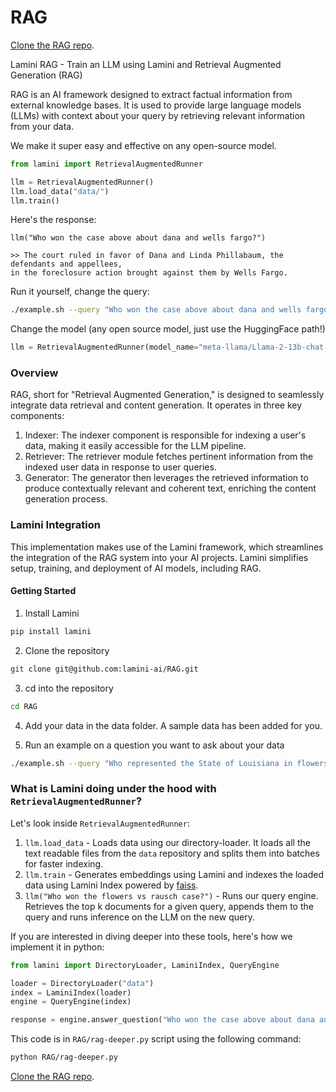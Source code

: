 # RAG

[Clone the RAG repo](https://github.com/lamini-ai/rag-easy-runner).

Lamini RAG - Train an LLM using Lamini and Retrieval Augmented Generation (RAG)

RAG is an AI framework designed to extract factual information from external knowledge bases. It is used to provide large language models (LLMs) with context about your query by retrieving relevant information from your data.

We make it super easy and effective on any open-source model.

```python
from lamini import RetrievalAugmentedRunner

llm = RetrievalAugmentedRunner()
llm.load_data("data/")
llm.train()
```

Here's the response:
```
llm("Who won the case above about dana and wells fargo?")

>> The court ruled in favor of Dana and Linda Phillabaum, the defendants and appellees,
in the foreclosure action brought against them by Wells Fargo.
```

Run it yourself, change the query:
```bash
./example.sh --query "Who won the case above about dana and wells fargo?"
```

Change the model (any open source model, just use the HuggingFace path!)
```python
llm = RetrievalAugmentedRunner(model_name="meta-llama/Llama-2-13b-chat-hf")
```

### Overview

RAG, short for "Retrieval Augmented Generation," is designed to seamlessly integrate data retrieval and content generation. It operates in three key components:

1. Indexer: The indexer component is responsible for indexing a user's data, making it easily accessible for the LLM pipeline.
2. Retriever: The retriever module fetches pertinent information from the indexed user data in response to user queries.
3. Generator: The generator then leverages the retrieved information to produce contextually relevant and coherent text, enriching the content generation process.

### Lamini Integration

This implementation makes use of the Lamini framework, which streamlines the integration of the RAG system into your AI projects. Lamini simplifies setup, training, and deployment of AI models, including RAG.


#### Getting Started
1. Install Lamini
```bash
pip install lamini
```

2. Clone the repository
```bash
git clone git@github.com:lamini-ai/RAG.git
```

3. cd into the repository
```bash
cd RAG
```
4. Add your data in the data folder. A sample data has been added for you.

5. Run an example on a question you want to ask about your data

```bash
./example.sh --query "Who represented the State of Louisiana in flowers vs rausch case?"
```

### What is Lamini doing under the hood with `RetrievalAugmentedRunner`?

Let's look inside `RetrievalAugmentedRunner`:
1. `llm.load_data` - Loads data using our directory-loader. It loads all the text readable files from the `data` repository and splits them into batches for faster indexing.
2. `llm.train` - Generates embeddings using Lamini and indexes the loaded data using Lamini Index powered by [faiss](https://faiss.ai). 
3. `llm("Who won the flowers vs rausch case?")` - Runs our query engine. Retrieves the top k documents for a given query, appends them to the query and runs inference on the LLM on the new query.

If you are interested in diving deeper into these tools, here's how we implement it in python:

```python
from lamini import DirectoryLoader, LaminiIndex, QueryEngine

loader = DirectoryLoader("data")
index = LaminiIndex(loader)
engine = QueryEngine(index)

response = engine.answer_question("Who won the case above about dana and wells fargo?")

```
This code is in `RAG/rag-deeper.py` script using the following command:

```bash
python RAG/rag-deeper.py
```


[Clone the RAG repo](https://github.com/lamini-ai/rag-easy-runner).